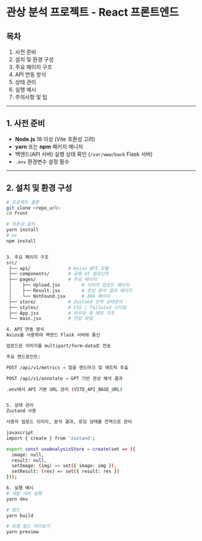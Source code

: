 #  관상 분석 프로젝트 - React 프론트엔드

##  목차
1. 사전 준비  
2. 설치 및 환경 구성  
3. 주요 페이지 구조  
4. API 연동 방식  
5. 상태 관리  
6. 실행 예시  
7. 주의사항 및 팁  

---

## 1. 사전 준비
- **Node.js** 18 이상 (Vite 호환성 고려)  
- **yarn** 또는 **npm** 패키지 매니저  
- 백엔드(API 서버) 실행 상태 확인 (`/var/www/back` Flask 서버)  
- `.env` 환경변수 설정 필수  

---

## 2. 설치 및 환경 구성
```bash
# 프로젝트 클론
git clone <repo_url>
cd front

# 의존성 설치
yarn install
# or
npm install


3. 주요 페이지 구조
src/
 ├── api/              # Axios API 모듈
 ├── components/       # 공용 UI 컴포넌트
 ├── pages/            # 주요 페이지
 │    ├── Upload.jsx        # 이미지 업로드 페이지
 │    ├── Result.jsx        # 관상 분석 결과 페이지
 │    └── NotFound.jsx      # 404 페이지
 ├── store/            # Zustand 전역 상태관리
 ├── styles/           # CSS / Tailwind 스타일
 ├── App.jsx           # 라우팅 및 메인 구조
 └── main.jsx          # 진입 파일

4. API 연동 방식
Axios를 사용하여 백엔드 Flask 서버와 통신

업로드된 이미지를 multipart/form-data로 전송

주요 엔드포인트:

POST /api/v1/metrics → 얼굴 랜드마크 및 메트릭 추출

POST /api/v1/annotate → GPT 기반 관상 해석 결과

.env에서 API 기본 URL 관리 (VITE_API_BASE_URL)


5. 상태 관리
Zustand 사용

사용자 업로드 이미지, 분석 결과, 로딩 상태를 전역으로 관리

javascript
import { create } from 'zustand';

export const useAnalysisStore = create(set => ({
  image: null,
  result: null,
  setImage: (img) => set({ image: img }),
  setResult: (res) => set({ result: res })
}));

6. 실행 예시
# 개발 서버 실행
yarn dev

# 빌드
yarn build

# 로컬 빌드 미리보기
yarn preview
